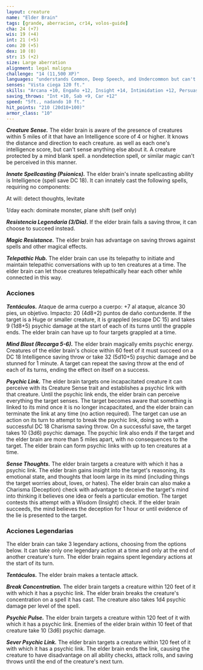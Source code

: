 ```yaml
---
layout: creature
name: "Elder Brain"
tags: [grande, aberracion, cr14, volos-guide]
cha: 24 (+7)
wis: 19 (+4)
int: 21 (+5)
con: 20 (+5)
dex: 10 (0)
str: 15 (+2)
size: Large aberration
alignment: legal maligna
challenge: "14 (11,500 XP)"
languages: "understands Common, Deep Speech, and Undercommon but can't speak, telepathy 5 miles"
senses: "Vista ciega 120 ft."
skills: "Arcana +10, Engaño +12, Insight +14, Intimidation +12, Persuasion +12"
saving_throws: "Int +10, Sab +9, Car +12"
speed: "5ft., nadando 10 ft."
hit_points: "210 (20d10+100)"
armor_class: "10"
---
```


***Creature Sense.*** The elder brain is aware of the presence of creatures within 5 miles of it that have an Intelligence score of 4 or higher. It knows the distance and direction to each creature. as well as each one's intelligence score, but can't sense anything else about it. A creature protected by a mind blank spell. a nondetection spell, or similar magic can't be perceived in this manner.

***Innate Spellcasting (Psionics).*** The elder brain's innate spellcasting ability is Intelligence (spell save DC 18). It can innately cast the following spells, requiring no components:

At will: detect thoughts, levitate

1/day each: dominate monster, plane shift (self only)

***Resistencia Legendaria (3/Día).*** If the elder brain fails a saving throw, it can choose to succeed instead.

***Magic Resistance.*** The elder brain has advantage on saving throws against spells and other magical effects.

***Telepathic Hub.*** The elder brain can use its telepathy to initiate and maintain telepathic conversations with up to ten creatures at a time. The elder brain can let those creatures telepathically hear each other while connected in this way.

### Acciones

***Tentáculos.*** Ataque de arma cuerpo a cuerpo: +7 al ataque, alcance 30 pies, un objetivo. Impacto: 20 (4d8+2) puntos de daño contundente. If the target is a Huge or smaller creature, it is grappled (escape DC 15) and takes 9 (1d8+5) psychic damage at the start of each of its turns until the grapple ends. The elder brain can have up to four targets grappled at a time.

***Mind Blast (Recarga 5-6).*** The elder brain magically emits psychic energy. Creatures of the elder brain's choice within 60 feet of it must succeed on a DC 18 Intelligence saving throw or take 32 (5d10+5) psychic damage and be stunned for 1 minute. A target can repeat the saving throw at the end of each of its turns, ending the effect on itself on a success.

***Psychic Link.*** The elder brain targets one incapacitated creature it can perceive with its Creature Sense trait and establishes a psychic link with that creature. Until the psychic link ends, the elder brain can perceive everything the target senses. The target becomes aware that something is linked to its mind once it is no longer incapacitated, and the elder brain can terminate the link at any time (no action required). The target can use an action on its turn to attempt to break the psychic link, doing so with a successful DC 18 Charisma saving throw. On a successful save, the target takes 10 (3d6) psychic damage. The psychic link also ends if the target and the elder brain are more than 5 miles apart, with no consequences to the target. The elder brain can form psychic links with up to ten creatures at a time.

***Sense Thoughts.*** The elder brain targets a creature with which it has a psychic link. The elder brain gains insight into the target's reasoning, its emotional state, and thoughts that loom large in its mind (including things the target worries about, loves, or hates). The elder brain can also make a Charisma (Deception) check with advantage to deceive the target's mind into thinking it believes one idea or feels a particular emotion. The target contests this attempt with a Wisdom (Insight) check. If the elder brain succeeds, the mind believes the deception for 1 hour or until evidence of the lie is presented to the target.

### Acciones Legendarias

The elder brain can take 3 legendary actions, choosing from the options below. It can take only one legendary action at a time and only at the end of another creature's turn. The elder brain regains spent legendary actions at the start of its turn.

***Tentáculos.*** The elder brain makes a tentacle attack.

***Break Concentration.*** The elder brain targets a creature within 120 feet of it with which it has a psychic link. The elder brain breaks the creature's concentration on a spell it has cast. The creature also takes 1d4 psychic damage per level of the spell.

***Psychic Pulse.*** The elder brain targets a creature within 120 feet of it with which it has a psychic link. Enemies of the elder brain within 10 feet of that creature take 10 (3d6) psychic damage.

***Sever Psychic Link.*** The elder brain targets a creature within 120 feet of it with which it has a psychic link. The elder brain ends the link, causing the creature to have disadvantage on all ability checks, attack rolls, and saving throws until the end of the creature's next turn.